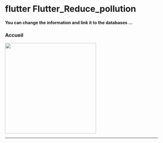 
<h1> flutter Flutter_Reduce_pollution </h1> <h4> You can change the information and link it to the databases ...</h4> 
<h3>Accueil</h3> <img src="https://github.com/abenkoula71/Flutter-shop-dessing/blob/main/Screenshot_1643325023.png" width="300" /> <hr>
